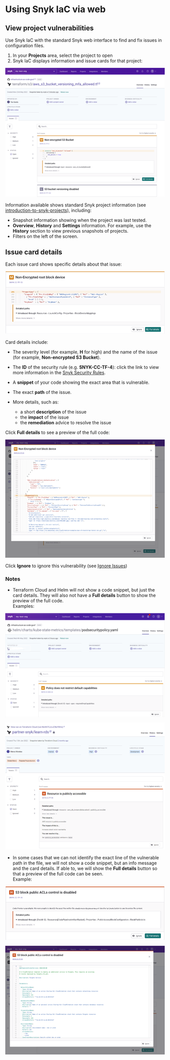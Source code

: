 # Using Snyk IaC via web

## View project vulnerabilities

Use Snyk IaC with the standard Snyk web interface to find and fix issues in configuration files.

1. In your **Projects** area, select the project to open
2. Snyk IaC displays information and issue cards for that project:

![](<../../.gitbook/assets/Screenshot 2022-05-23 at 14.15.02.png>)

Information available shows standard Snyk project information (see [introduction-to-snyk-projects](../../getting-started/introduction-to-snyk-projects/ "mention")), including:

* Snapshot information showing when the project was last tested.
* **Overview**, **History** and **Settings** information. For example, use the **History** section to view previous snapshots of projects.
* Filters on the left of the screen.

## Issue card details

Each issue card shows specific details about that issue:

![](<../../.gitbook/assets/Screenshot 2022-05-23 at 14.24.14.png>)

Card details include:

* The severity level (for example, **H** for high) and the name of the issue (for example, **Non-encrypted S3 Bucket**).
* The **ID** of the security rule (e.g. **SNYK-CC-TF-4**): click the link to view more information in the [Snyk Security Rules](https://snyk.io/security-rules).
* A **snippet** of your code showing the exact area that is vulnerable.
* The exact **path** of the issue.
*   More details, such as:

    * a short **description** of the issue
    * the **impact** of the issue
    * the **remediation** advice to resolve the issue



Click **Full details** to see a preview of the full code:

![](<../../.gitbook/assets/Screenshot 2022-05-23 at 14.24.20.png>)

Click **Ignore** to ignore this vulnerability (see [Ignore Issues](../../features/fixing-and-prioritizing-issues/issue-management/ignore-issues.md))

### Notes

* Terraform Cloud and Helm will not show a code snippet, but just the card details. They will also not have a **Full details** button to show the preview of the full code.\
  Examples:

![Helm](<../../.gitbook/assets/image (66) (1) (1).png>)

![Terraform Cloud](<../../.gitbook/assets/image (84) (1) (2) (1).png>)

* In some cases that we can not identify the exact line of the vulnerable path in the file, we will not show a code snippet, but an info message and the card details. If able to, we will show the **Full details** button so that a preview of the full code can be seen.\
  Example:

![](<../../.gitbook/assets/Screenshot 2022-05-23 at 14.28.07 (1).png>)

![](<../../.gitbook/assets/Screenshot 2022-05-23 at 14.28.17.png>)
